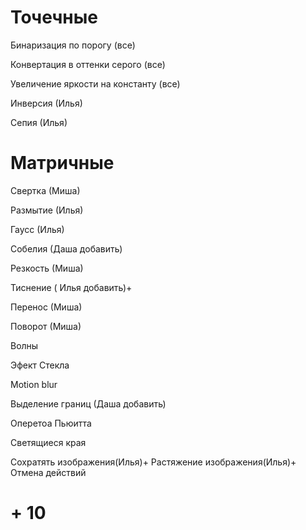 # Точечные 
Бинаризация по порогу (все)

Конвертация в оттенки серого (все)

Увеличение яркости на константу (все)

Инверсия (Илья)

Сепия (Илья)
# Матричные
Свертка (Миша)

Размытие (Илья)

Гаусс (Илья)

Собелия (Даша добавить)

Резкость (Миша)

Тиснение ( Илья добавить)+

Перенос (Миша)

Поворот (Миша)

Волны

Эфект Стекла

Motion blur

Выделение границ (Даша добавить)

Оперетоа Пьюитта

Светящиеся края

Сохратять изображения(Илья)+ 
Растяжение изображения(Илья)+
Отмена действий
# + 10 
